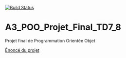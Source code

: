 [![Build Status](https://dev.azure.com/Projets-A3/POO_Projet_Final/_apis/build/status/AmineI.A3_POO_Projet_Final_TD7_8?branchName=master)](https://dev.azure.com/Projets-A3/POO_Projet_Final/_build/latest?definitionId=1&branchName=master)
# A3_POO_Projet_Final_TD7_8
Projet final de Programmation Orientée Objet

[Énoncé du projet](Enoncé.pdf)

